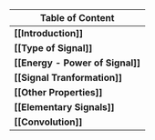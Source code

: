  
| Table of Content                 |
| -------------------------------- |
| **[[Introduction]]**             |
| **[[Type of Signal]]**           |
| **[[Energy - Power of Signal]]** |
| **[[Signal Tranformation]]**     |
| **[[Other Properties]]**         |
| **[[Elementary Signals]]**       |
| **[[Convolution]]**              |

